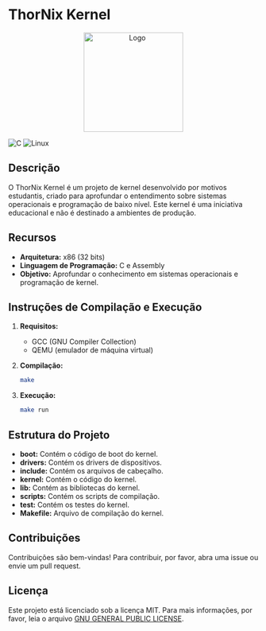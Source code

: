 # ThorNix Kernel

<p align="center">
  <a href="https://github.com/WesleyDev184/Thor-Shell" target="blank"><img src="https://cdn-icons-png.flaticon.com/512/1396/1396645.png" width="200" alt="Logo" /></a>
</p>

![C](https://img.shields.io/badge/c-%2300599C.svg?style=for-the-badge&logo=c&logoColor=white)
![Linux](https://img.shields.io/badge/Linux-FCC624?style=for-the-badge&logo=linux&logoColor=black)


## Descrição

O ThorNix Kernel é um projeto de kernel desenvolvido por motivos estudantis, criado para aprofundar o entendimento sobre sistemas operacionais e programação de baixo nível. Este kernel é uma iniciativa educacional e não é destinado a ambientes de produção.

## Recursos

- **Arquitetura:** x86 (32 bits)
- **Linguagem de Programação:** C e Assembly
- **Objetivo:** Aprofundar o conhecimento em sistemas operacionais e programação de kernel.

## Instruções de Compilação e Execução

1. **Requisitos:**

   - GCC (GNU Compiler Collection)
   - QEMU (emulador de máquina virtual)

2. **Compilação:**
   ```bash
   make
   ```
3. **Execução:**
   ```bash
   make run
   ```

## Estrutura do Projeto

- **boot:** Contém o código de boot do kernel.
- **drivers:** Contém os drivers de dispositivos.
- **include:** Contém os arquivos de cabeçalho.
- **kernel:** Contém o código do kernel.
- **lib:** Contém as bibliotecas do kernel.
- **scripts:** Contém os scripts de compilação.
- **test:** Contém os testes do kernel.
- **Makefile:** Arquivo de compilação do kernel.

## Contribuições

Contribuições são bem-vindas! Para contribuir, por favor, abra uma issue ou envie um pull request.

## Licença

Este projeto está licenciado sob a licença MIT. Para mais informações, por favor, leia o arquivo [GNU GENERAL PUBLIC LICENSE](https://www.gnu.org/licenses/gpl-3.0.html).
